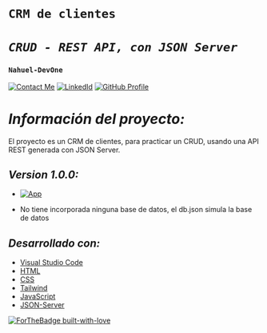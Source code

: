 # **`CRM de clientes`** 
# *`CRUD - REST API, con JSON Server `* 
### **`Nahuel-DevOne`**
[![Contact Me](https://img.shields.io/badge/Email-informational?style=for-the-badge&logo=Mail.Ru&logoColor=fff&color=red)](mailto:nahue.developer1@gmail.com)
[![LinkedId](https://img.shields.io/badge/LinkedIn-informational?style=for-the-badge&logo=linkedin&logoColor=fff&color=blue)](https://www.linkedin.com/in/nahuel-developer/)
[![GitHub Profile](https://img.shields.io/badge/GitHub-informational?style=for-the-badge&logo=GitHub&logoColor=fff&color=23272d)](https://github.com/Nahuel-DevOne)

# *Información del proyecto:*

El proyecto es un CRM de clientes, para practicar un CRUD, usando una API REST generada con JSON Server.  

## *Version 1.0.0:*

- [![App](https://img.shields.io/badge/App-informational?style=for-the-badge&logo=netlify&logoColor=fff&color=23272d)](https://...)

- No tiene incorporada ninguna base de datos, el db.json simula la base de datos

## *Desarrollado con:*

- [Visual Studio Code](https://code.visualstudio.com/)
- [HTML](https://developer.mozilla.org/es/docs/Web/HTML)
- [CSS](https://developer.mozilla.org/es/docs/Web/CSS)
- [Tailwind](https://tailwindcss.com/)
- [JavaScript](https://developer.mozilla.org/es/docs/Web/JavaScript)
- [JSON-Server](https://www.npmjs.com/package/json-server)


<!-- ## **Screenshots:** -->

<!-- ### 1. Home:
## ![](public/images/flujo-compra/home.png)

### 2. Detalle del producto seleccionado:

## ![](public/images/flujo-compra/detalle-producto.png)

### 3. Carrito de compras, con productos seleccionados:

## ![](public/images/flujo-compra/carrito-compra.png) -->


  <!-- Hecho con amor -->
[![ForTheBadge built-with-love](http://ForTheBadge.com/images/badges/built-with-love.svg)](https://GitHub.com/Nahuel-Devone/)